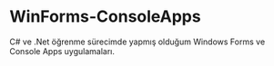 # WinForms-ConsoleApps
C# ve .Net öğrenme sürecimde yapmış olduğum Windows Forms ve Console Apps uygulamaları.
